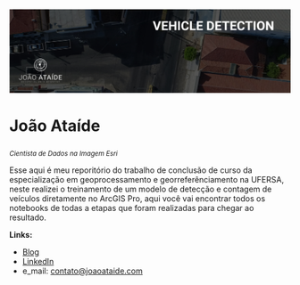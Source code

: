 
<p align="center">
  <img src="bannerr.jpg" >
</p>

# João Ataíde
<sub>*Cientista de Dados na Imagem Esri*</sub>

Esse aqui é meu reporitório do trabalho de conclusão de curso da especialização em geoprocessamento e georreferênciamento na UFERSA, neste realizei o treinamento de um modelo de detecção e contagem de veículos diretamente no ArcGIS Pro, aqui você vai encontrar todos os notebooks de todas a etapas que foram realizadas para chegar ao resultado.

**Links:**
* [Blog](https://www.joaoataide.com)
* [LinkedIn](https://www.linkedin.com/in/joaoataidee/)
* e_mail: contato@joaoataide.com


